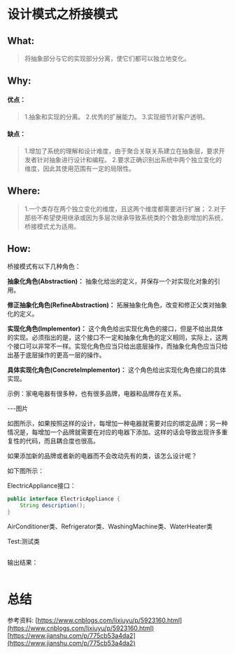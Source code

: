 # 设计模式之桥接模式
## What:

>将抽象部分与它的实现部分分离，使它们都可以独立地变化。


## Why:
#### 优点：
>1.抽象和实现的分离。 
2.优秀的扩展能力。 
3.实现细节对客户透明。

#### 缺点：
>1.增加了系统的理解和设计难度，由于聚合关联关系建立在抽象层，要求开发者针对抽象进行设计和编程。
2.要求正确识别出系统中两个独立变化的维度，因此其使用范围有一定的局限性。

## Where:
>1.一个类存在两个独立变化的维度，且这两个维度都需要进行扩展；
2.对于那些不希望使用继承或因为多层次继承导致系统类的个数急剧增加的系统，桥接模式尤为适用。

## How:

桥接模式有以下几种角色：

**抽象化角色(Abstraction)：** 抽象化给出的定义，并保存一个对实现化对象的引用。

**修正抽象化角色(RefineAbstraction)：** 拓展抽象化角色，改变和修正父类对抽象化的定义。

**实现化角色(Implementor)：** 这个角色给出实现化角色的接口，但是不给出具体的实现。必须指出的是，这个接口不一定和抽象化角色的定义相同，实际上，这两个接口可以非常不一样。实现化角色应当只给出底层操作，而抽象化角色应当只给出基于底层操作的更高一层的操作。

**具体实现化角色(ConcreteImplementor)：** 这个角色给出实现化角色接口的具体实现。

示例：家电电器有很多种，也有很多品牌，电器和品牌存在关系。

---图片

如图所示，如果按照这样的设计，每增加一种电器就需要对应的绑定品牌；另一种情况是，每增加一个品牌就需要在对应的电器下添加。这样的话会导致出现许多重复性的代码，而且耦合度也很高。

如果添加新的品牌或者新的电器而不会改动先有的类，该怎么设计呢？

如下图所示：


ElectricAppliance接口：
```java
public interface ElectricAppliance {
    String description();
}
```
AirConditioner类、Refrigerator类、WashingMachine类、WaterHeater类


Test:测试类
```java

```
输出结果：
```java

```



# 总结

参考资料:
[https://www.cnblogs.com/lixiuyu/p/5923160.html](https://www.cnblogs.com/lixiuyu/p/5923160.html)
[https://www.jianshu.com/p/775cb53a4da2](https://www.jianshu.com/p/775cb53a4da2)